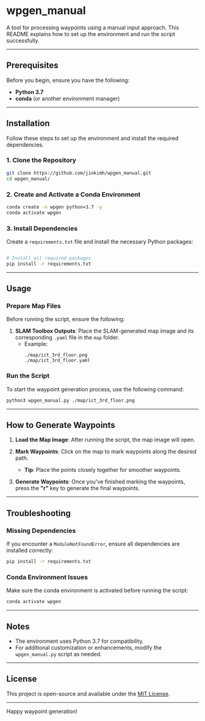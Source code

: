 # wpgen_manual

A tool for processing waypoints using a manual input approach. This README explains how to set up the environment and run the script successfully.

---

## Prerequisites

Before you begin, ensure you have the following:
- **Python 3.7**
- **conda** (or another environment manager)

---

## Installation

Follow these steps to set up the environment and install the required dependencies.

### 1. Clone the Repository
```bash
git clone https://github.com/jinkimh/wpgen_manual.git
cd wpgen_manual/
```

### 2. Create and Activate a Conda Environment
```bash
conda create -n wpgen python=3.7 -y
conda activate wpgen
```

### 3. Install Dependencies
Create a `requirements.txt` file and install the necessary Python packages:
```bash

# Install all required packages
pip install -r requirements.txt
```

---

## Usage

### Prepare Map Files
Before running the script, ensure the following:
1. **SLAM Toolbox Outputs**: Place the SLAM-generated map image and its corresponding `.yaml` file in the `map` folder.
   - Example:
     ```
     ./map/ict_3rd_floor.png
     ./map/ict_3rd_floor.yaml
     ```

### Run the Script
To start the waypoint generation process, use the following command:
```bash
python3 wpgen_manual.py ./map/ict_3rd_floor.png
```

---

## How to Generate Waypoints

1. **Load the Map Image**:
   After running the script, the map image will open.

2. **Mark Waypoints**:
   Click on the map to mark waypoints along the desired path. 
   - **Tip**: Place the points closely together for smoother waypoints.

3. **Generate Waypoints**:
   Once you've finished marking the waypoints, press the **"r"** key to generate the final waypoints.

---

## Troubleshooting

### Missing Dependencies
If you encounter a `ModuleNotFoundError`, ensure all dependencies are installed correctly:
```bash
pip install -r requirements.txt
```

### Conda Environment Issues
Make sure the conda environment is activated before running the script:
```bash
conda activate wpgen
```

---

## Notes

- The environment uses Python 3.7 for compatibility.
- For additional customization or enhancements, modify the `wpgen_manual.py` script as needed.

---

## License

This project is open-source and available under the [MIT License](LICENSE).

---

Happy waypoint generation!
```
